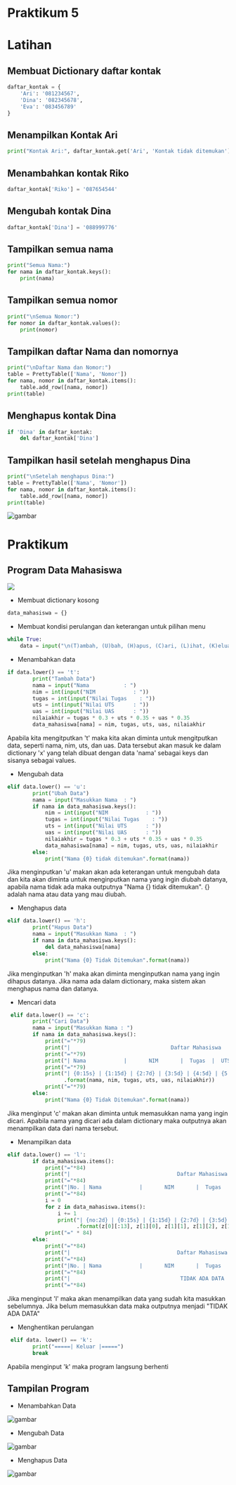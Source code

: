 # Praktikum 5
# Latihan
## Membuat Dictionary daftar kontak
```python
daftar_kontak = {
    'Ari': '081234567',
    'Dina': '082345678',
    'Eva': '083456789'
}
```

## Menampilkan Kontak Ari
```python
print("Kontak Ari:", daftar_kontak.get('Ari', 'Kontak tidak ditemukan'))
```

## Menambahkan kontak Riko
```python
daftar_kontak['Riko'] = '087654544'
```

## Mengubah kontak Dina
```python
daftar_kontak['Dina'] = '088999776'
```

## Tampilkan semua nama
```python
print("Semua Nama:")
for nama in daftar_kontak.keys():
    print(nama)
```

## Tampilkan semua nomor
```python
print("\nSemua Nomor:")
for nomor in daftar_kontak.values():
    print(nomor)
```

## Tampilkan daftar Nama dan nomornya
```python
print("\nDaftar Nama dan Nomor:")
table = PrettyTable(['Nama', 'Nomor'])
for nama, nomor in daftar_kontak.items():
    table.add_row([nama, nomor])
print(table)
```

## Menghapus kontak Dina
```python 
if 'Dina' in daftar_kontak:
    del daftar_kontak['Dina']
```

## Tampilkan hasil setelah menghapus Dina
```python 
print("\nSetelah menghapus Dina:")
table = PrettyTable(['Nama', 'Nomor'])
for nama, nomor in daftar_kontak.items():
    table.add_row([nama, nomor])
print(table)
```

![gambar](Screenshot/latihan.png)

# Praktikum
## Program Data Mahasiswa

![](gambar/code.png)

- Membuat dictionary kosong
```python
data_mahasiswa = {}
```
- Membuat kondisi perulangan dan keterangan untuk pilihan menu
```python
while True:
    data = input("\n(T)ambah, (U)bah, (H)apus, (C)ari, (L)ihat, (K)eluar: ")
```
- Menambahkan data
```python
if data.lower() == 't':
        print("Tambah Data")
        nama = input("Nama           : ")
        nim = int(input("NIM            : "))
        tugas = int(input("Nilai Tugas    : "))
        uts = int(input("Nilai UTS      : ")) 
        uas = int(input("Nilai UAS      : "))
        nilaiakhir = tugas * 0.3 + uts * 0.35 + uas * 0.35
        data_mahasiswa[nama] = nim, tugas, uts, uas, nilaiakhir
```
Apabila kita mengitputkan 't' maka kita akan diminta untuk mengitputkan data, seperti nama, nim, uts, dan uas. Data tersebut akan masuk ke dalam dictionary 'x' yang telah dibuat dengan data 'nama' sebagai keys dan sisanya sebagai values.

- Mengubah data
```python
elif data.lower() == 'u':
        print("Ubah Data")
        nama = input("Masukkan Nama  : ")
        if nama in data_mahasiswa.keys():
            nim = int(input("NIM            : "))
            tugas = int(input("Nilai Tugas    : "))
            uts = int(input("Nilai UTS      : "))
            uas = int(input("Nilai UAS      : "))
            nilaiakhir = tugas * 0.3 + uts * 0.35 + uas * 0.35
            data_mahasiswa[nama] = nim, tugas, uts, uas, nilaiakhir
        else:
            print("Nama {0} tidak ditemukan".format(nama))
```
Jika menginputkan 'u' makan akan ada keterangan untuk mengubah data dan kita akan diminta untuk menginputkan nama yang ingin diubah datanya, apabila nama tidak ada maka outputnya "Nama {} tidak ditemukan". {} adalah nama atau data yang mau diubah.

- Menghapus data
```python
elif data.lower() == 'h':
        print("Hapus Data")
        nama = input("Masukkan Nama  : ")
        if nama in data_mahasiswa.keys():
            del data_mahasiswa[nama]
        else:
            print("Nama {0} Tidak Ditemukan".format(nama))
```
Jika menginputkan 'h' maka akan diminta menginputkan nama yang ingin dihapus datanya. Jika nama ada dalam dictionary, maka sistem akan menghapus nama dan datanya.

- Mencari data
```python
 elif data.lower() == 'c':
        print("Cari Data")
        nama = input("Masukkan Nama : ")
        if nama in data_mahasiswa.keys():
            print("="*79)
            print("|                                Daftar Mahasiswa                             |")
            print("="*79)
            print("| Nama            |       NIM       |  Tugas  |  UTS  |  UAS  |  Nilai Akhir  |")
            print("="*79)
            print("| {0:15s} | {1:15d} | {2:7d} | {3:5d} | {4:5d} | {5:9.2f}    |"
                  .format(nama, nim, tugas, uts, uas, nilaiakhir))
            print("="*79)
        else:
            print("Nama {0} Tidak Ditemukan".format(nama))
```
Jika menginput 'c' makan akan diminta untuk memasukkan nama yang ingin dicari. Apabila nama yang dicari ada dalam dictionary maka outputnya akan menampilkan data dari nama tersebut.

- Menampilkan data
```python
elif data.lower() == 'l':
        if data_mahasiswa.items():
            print("="*84)
            print("|                                  Daftar Mahasiswa                                |")
            print("="*84)
            print("|No. | Nama            |       NIM       |  Tugas  |  UTS  |  UAS  |  Nilai Akhir  |")
            print("="*84)
            i = 0
            for z in data_mahasiswa.items():
                i += 1
                print("| {no:2d} | {0:15s} | {1:15d} | {2:7d} | {3:5d} | {4:5d} | {5:9.2f}     |"
                      .format(z[0][:13], z[1][0], z[1][1], z[1][2], z[1][3], z[1][4], no=i))
            print("=" * 84)
        else:
            print("="*84)
            print("|                                  Daftar Mahasiswa                                |")
            print("="*84)
            print("|No. | Nama            |       NIM       |  Tugas  |  UTS  |  UAS  |  Nilai Akhir  |")
            print("="*84)
            print("|                                   TIDAK ADA DATA                                 |")
            print("="*84)
```
Jika menginput 'l' maka akan menampilkan data yang sudah kita masukkan sebelumnya. Jika belum memasukkan data maka outputnya menjadi "TIDAK ADA DATA"

- Menghentikan perulangan
```python
 elif data. lower() == 'k':
        print("=====| Keluar |=====")
        break
```
Apabila menginput 'k' maka program langsung berhenti

## Tampilan Program
- Menambahkan Data

![gambar](Screenshot/TambahData.png)

- Mengubah Data

![gambar](Screenshot/UbahData.png)

- Menghapus Data

![gambar](Screenshot/HapusData.png)

